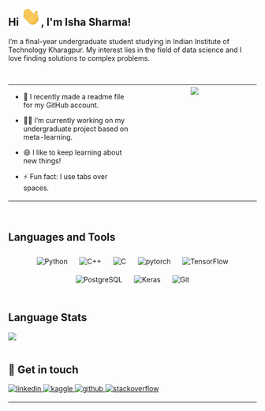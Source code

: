 ## Hi <img src="https://github.com/IshaSharma222/IshaSharma222/blob/main/wave.gif?raw=true" width="40px">, I'm Isha Sharma!  
  

I’m a final-year undergraduate student studying in Indian Institute of Technology Kharagpur.  My interest lies in the field of data science and I love finding solutions to complex problems.  
  

<br/>  

<table><tr><td valign="top" width="50%">

- 🔭 I recently made a readme file for my GitHub account.  
  

- 👩‍💻 I’m currently working on my undergraduate project based on meta-learning.  
  

- 😄 I like to keep learning about new things!  
  

- ⚡ Fun fact: I use tabs over spaces.  


</td><td valign="top" width="50%">

<div align="center">
<img src="https://media3.giphy.com/media/26xBtSyoi5hUUkCEo/giphy.gif?cid=790b7611612c4d0edd8e0a124da3537c9696efa18f4eae51&rid=giphy.gif&ct=g" align="center" style="width: 100%" />
</div>  


</td></tr></table>  

<br/>  


## Languages and Tools  
<div align="center">  
<img style="margin: 10px" src="https://profilinator.rishav.dev/skills-assets/python-original.svg" alt="Python" height="50" />  
<img style="margin: 10px" src="https://profilinator.rishav.dev/skills-assets/cplusplus-original.svg" alt="C++" height="50" />  
<img style="margin: 10px" src="https://profilinator.rishav.dev/skills-assets/c-original.svg" alt="C" height="50" />  
<img style="margin: 10px" src="https://profilinator.rishav.dev/skills-assets/pytorch-icon.svg" alt="pytorch" height="50" />  
<img style="margin: 10px" src="https://profilinator.rishav.dev/skills-assets/tensorflow-icon.svg" alt="TensorFlow" height="50" />  
<img style="margin: 10px" src="https://profilinator.rishav.dev/skills-assets/postgresql-original-wordmark.svg" alt="PostgreSQL" height="50" />  
<img style="margin: 10px" src="https://profilinator.rishav.dev/skills-assets/keras.png" alt="Keras" height="50" />  
<img style="margin: 10px" src="https://profilinator.rishav.dev/skills-assets/git-scm-icon.svg" alt="Git" height="50" />  
</div>  

<br/>  


## Language Stats  

<div align="center">  
<img src="https://github-readme-stats.vercel.app/api/top-langs/?username=ishasharma222&hide_border=true&layout=compact" align="left" />
</div> 
<br/>  

<br/>  



## 💌 Get in touch  
<a href="https://linkedin.com/in/sharma-isha" target="_blank">
<img src=https://img.shields.io/badge/linkedin-%231E77B5.svg?&style=for-the-badge&logo=linkedin&logoColor=white alt=linkedin style="margin-bottom: 5px;" />
</a>
<a href="https://www.kaggle.com/isha20" target="_blank">
<img src=https://img.shields.io/badge/kaggle-%2344BAE8.svg?&style=for-the-badge&logo=kaggle&logoColor=white alt=kaggle style="margin-bottom: 5px;" />
</a>
<a href="https://github.com/IshaSharma222" target="_blank">
<img src=https://img.shields.io/badge/github-%2324292e.svg?&style=for-the-badge&logo=github&logoColor=white alt=github style="margin-bottom: 5px;" />
</a>
<a href="https://stackoverflow.com/users/12509608/angelina" target="_blank">
<img src=https://img.shields.io/badge/stackoverflow-%23F28032.svg?&style=for-the-badge&logo=stackoverflow&logoColor=white alt=stackoverflow style="margin-bottom: 5px;" />
</a>  

<br />

----
